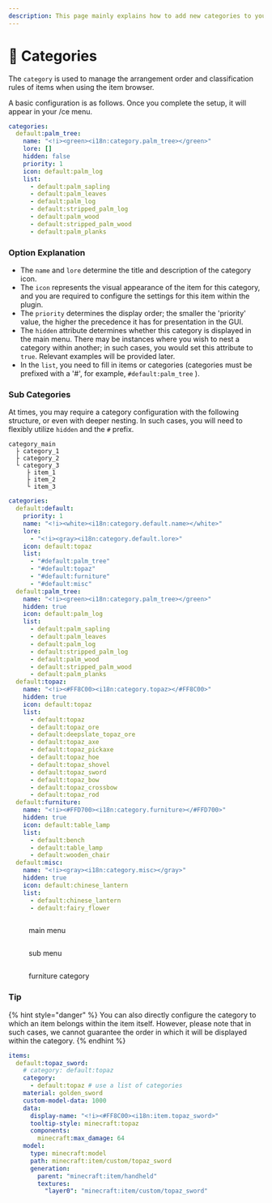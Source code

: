 ```yaml
---
description: This page mainly explains how to add new categories to your server.
---
```


# 📂 Categories

The `category` is used to manage the arrangement order and classification rules of items when using the item browser.

A basic configuration is as follows. Once you complete the setup, it will appear in your /ce menu.

```yaml
categories:
  default:palm_tree:
    name: "<!i><green><i18n:category.palm_tree></green>"
    lore: []
    hidden: false
    priority: 1
    icon: default:palm_log
    list:
      - default:palm_sapling
      - default:palm_leaves
      - default:palm_log
      - default:stripped_palm_log
      - default:palm_wood
      - default:stripped_palm_wood
      - default:palm_planks
```

### Option Explanation

* The `name` and `lore` determine the title and description of the category icon.
* The `icon` represents the visual appearance of the item for this category, and you are required to configure the settings for this item within the plugin.
* The `priority` determines the display order; the smaller the 'priority' value, the higher the precedence it has for presentation in the GUI.
* The `hidden` attribute determines whether this category is displayed in the main menu. There may be instances where you wish to nest a category within another; in such cases, you would set this attribute to `true`. Relevant examples will be provided later.
* In the `list`, you need to fill in items or categories (categories must be prefixed with a '#', for example, `#default:palm_tree` ).

### Sub Categories

At times, you may require a category configuration with the following structure, or even with deeper nesting. In such cases, you will need to flexibly utilize `hidden` and the `#` prefix.

```
category_main
  ├ category_1
  ├ category_2
  └ category_3
     ├ item_1
     ├ item_2
     └ item_3
```

```yaml
categories:
  default:default:
    priority: 1
    name: "<!i><white><i18n:category.default.name></white>"
    lore:
      - "<!i><gray><i18n:category.default.lore>"
    icon: default:topaz
    list:
      - "#default:palm_tree"
      - "#default:topaz"
      - "#default:furniture"
      - "#default:misc"
  default:palm_tree:
    name: "<!i><green><i18n:category.palm_tree></green>"
    hidden: true
    icon: default:palm_log
    list:
      - default:palm_sapling
      - default:palm_leaves
      - default:palm_log
      - default:stripped_palm_log
      - default:palm_wood
      - default:stripped_palm_wood
      - default:palm_planks
  default:topaz:
    name: "<!i><#FF8C00><i18n:category.topaz></#FF8C00>"
    hidden: true
    icon: default:topaz
    list:
      - default:topaz
      - default:topaz_ore
      - default:deepslate_topaz_ore
      - default:topaz_axe
      - default:topaz_pickaxe
      - default:topaz_hoe
      - default:topaz_shovel
      - default:topaz_sword
      - default:topaz_bow
      - default:topaz_crossbow
      - default:topaz_rod
  default:furniture:
    name: "<!i><#FFD700><i18n:category.furniture></#FFD700>"
    hidden: true
    icon: default:table_lamp
    list:
      - default:bench
      - default:table_lamp
      - default:wooden_chair
  default:misc:
    name: "<!i><gray><i18n:category.misc></gray>"
    hidden: true
    icon: default:chinese_lantern
    list:
      - default:chinese_lantern
      - default:fairy_flower
```

<figure><img src="https://content.gitbook.com/content/OgvQ1fEJPROp7131PPlK/blobs/rcDhHCdZZA6vSyoL1mnX/image.png" alt=""><figcaption><p>main menu</p></figcaption></figure>

<figure><img src="https://content.gitbook.com/content/OgvQ1fEJPROp7131PPlK/blobs/6je6hSGuuxseDsIEwsTS/image.png" alt=""><figcaption><p>sub menu</p></figcaption></figure>

<figure><img src="https://content.gitbook.com/content/OgvQ1fEJPROp7131PPlK/blobs/hZqKvQdnJcinwlIa9tae/image.png" alt=""><figcaption><p>furniture category</p></figcaption></figure>

### Tip

{% hint style="danger" %}
You can also directly configure the category to which an item belongs within the item itself. However, please note that in such cases, we cannot guarantee the order in which it will be displayed within the category.
{% endhint %}

```yaml
items:
  default:topaz_sword:
    # category: default:topaz 
    category:
      - default:topaz # use a list of categories
    material: golden_sword
    custom-model-data: 1000
    data:
      display-name: "<!i><#FF8C00><i18n:item.topaz_sword>"
      tooltip-style: minecraft:topaz
      components:
        minecraft:max_damage: 64
    model:
      type: minecraft:model
      path: minecraft:item/custom/topaz_sword
      generation:
        parent: "minecraft:item/handheld"
        textures:
          "layer0": "minecraft:item/custom/topaz_sword"
```

